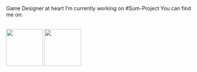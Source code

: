 ### 

Game Designer at heart
I’m currently working on #Sum-Project
You can find me on: 

<br>
<a href="https://twitter.com/BearerPolar" target="blank"><img align="center" src="https://simpleicons.org/icons/twitter.svg" color="#1D9BF0" height="100" /></a> 
<a href="https://www.youtube.com/channel/UCb-Vz27i6W-MBNcBFRq827Q" target="blank"><img align="center" src="https://simpleicons.org/icons/youtube.svg" color="#1D9BF0" height="100" /></a> 

<!--
**Nuskusame/Nuskusame** is a ✨ _special_ ✨ repository because its `README.md` (this file) appears on your GitHub profile.

Here are some ideas to get you started:

- 🔭 I’m currently working on ...
- 🌱 I’m currently learning ...
- 👯 I’m looking to collaborate on ...
- 🤔 I’m looking for help with ...
- 💬 Ask me about ...
- 📫 How to reach me: ...
- 😄 Pronouns: ...
- ⚡ Fun fact: ...
-->

